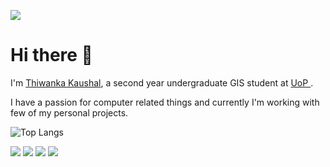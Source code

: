 ![](https://komarev.com/ghpvc/?username=thiwanka-kaushal&color=blue)

  
# Hi there 👋

I'm [Thiwanka Kaushal](mailto:thiwanka.kaushal.mob@gmail.com), a second year undergraduate GIS student at [UoP ](https://www.pdn.ac.lk/).

I have a passion for computer related things and currently I'm working with few of my personal projects.


![Top Langs](https://github-readme-stats.vercel.app/api/top-langs/?username=thiwaK&layout=compact&theme=graywhite)
 
![](https://img.shields.io/badge/Love-Electronics-brightgreen?style=flat-square) ![](https://img.shields.io/badge/-Reverse Engineering-brightgreen?style=flat-square) ![](https://img.shields.io/badge/-Hardware Hacking-brightgreen?style=flat-square) ![](https://img.shields.io/badge/-Programming-brightgreen?style=flat-square) 

